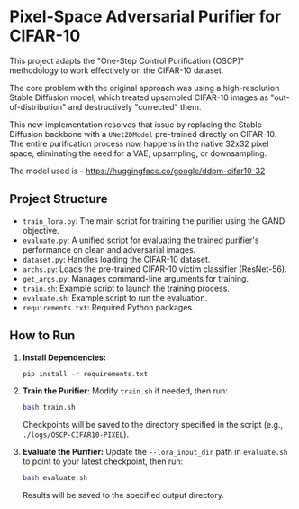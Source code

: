# Pixel-Space Adversarial Purifier for CIFAR-10

This project adapts the "One-Step Control Purification (OSCP)" methodology to work effectively on the CIFAR-10 dataset.

The core problem with the original approach was using a high-resolution Stable Diffusion model, which treated upsampled CIFAR-10 images as "out-of-distribution" and destructively "corrected" them.

This new implementation resolves that issue by replacing the Stable Diffusion backbone with a `UNet2DModel` pre-trained directly on CIFAR-10. The entire purification process now happens in the native 32x32 pixel space, eliminating the need for a VAE, upsampling, or downsampling.

The model used is - https://huggingface.co/google/ddpm-cifar10-32

## Project Structure

- `train_lora.py`: The main script for training the purifier using the GAND objective.
- `evaluate.py`: A unified script for evaluating the trained purifier's performance on clean and adversarial images.
- `dataset.py`: Handles loading the CIFAR-10 dataset.
- `archs.py`: Loads the pre-trained CIFAR-10 victim classifier (ResNet-56).
- `get_args.py`: Manages command-line arguments for training.
- `train.sh`: Example script to launch the training process.
- `evaluate.sh`: Example script to run the evaluation.
- `requirements.txt`: Required Python packages.

## How to Run

1.  **Install Dependencies:**
    ```bash
    pip install -r requirements.txt
    ```

2.  **Train the Purifier:**
    Modify `train.sh` if needed, then run:
    ```bash
    bash train.sh
    ```
    Checkpoints will be saved to the directory specified in the script (e.g., `./logs/OSCP-CIFAR10-PIXEL`).

3.  **Evaluate the Purifier:**
    Update the `--lora_input_dir` path in `evaluate.sh` to point to your latest checkpoint, then run:
    ```bash
    bash evaluate.sh
    ```
    Results will be saved to the specified output directory.